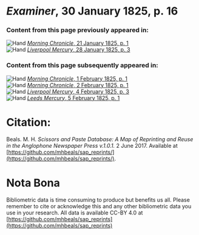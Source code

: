 # *Examiner*, 30 January 1825, p. 16  
  
### Content from this page previously appeared in:  
![Hand](http://scissorsandpaste.net/wp-content/uploads/2017/06/smallhandpointer.png) [*Morning Chronicle*, 21 January 1825, p. 1](https://mhbeals.github.io/sap_html/Morning-Chronicle/Morning-Chronicle-21-January-1825-p-1)  
![Hand](http://scissorsandpaste.net/wp-content/uploads/2017/06/smallhandpointer.png) [*Liverpool Mercury*, 28 January 1825, p. 3](https://mhbeals.github.io/sap_html/Liverpool-Mercury/Liverpool-Mercury-28-January-1825-p-3)  
  
### Content from this page subsequently appeared in:  
![Hand](http://scissorsandpaste.net/wp-content/uploads/2017/06/smallhandpointer.png) [*Morning Chronicle*, 1 February 1825, p. 1](https://mhbeals.github.io/sap_html/Morning-Chronicle/Morning-Chronicle-1-February-1825-p-1)  
![Hand](http://scissorsandpaste.net/wp-content/uploads/2017/06/smallhandpointer.png) [*Morning Chronicle*, 2 February 1825, p. 1](https://mhbeals.github.io/sap_html/Morning-Chronicle/Morning-Chronicle-2-February-1825-p-1)  
![Hand](http://scissorsandpaste.net/wp-content/uploads/2017/06/smallhandpointer.png) [*Liverpool Mercury*, 4 February 1825, p. 3](https://mhbeals.github.io/sap_html/Liverpool-Mercury/Liverpool-Mercury-4-February-1825-p-3)  
![Hand](http://scissorsandpaste.net/wp-content/uploads/2017/06/smallhandpointer.png) [*Leeds Mercury*, 5 February 1825, p. 1](https://mhbeals.github.io/sap_html/Leeds-Mercury/Leeds-Mercury-5-February-1825-p-1)  


# Citation: 

Beals. M. H. *Scissors and Paste Database: A Map of Reprinting and Reuse in the Anglophone Newspaper Press v.1.0.1.* 2 June 2017. Available at [https://github.com/mhbeals/sap_reprints/](https://github.com/mhbeals/sap_reprints/). 

# Nota Bona

Bibliometric data is time consuming to produce but benefits us all. Please remember to cite or acknowledge this and any other bibliometric data you use in your research. All data is available CC-BY 4.0 at [https://github.com/mhbeals/sap_reprints](https://github.com/mhbeals/sap_reprints)